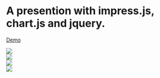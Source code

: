 A presention with impress.js, chart.js and jquery.
=================================================

[Demo](http://sidong.github.io/my-impress/)   

[![](http://sidong.github.io/blog/assets/images/my-impress/1.png)]()  
[![](http://sidong.github.io/blog/assets/images/my-impress/2.png)]()  
[![](http://sidong.github.io/blog/assets/images/my-impress/3.png)]()  
[![](http://sidong.github.io/blog/assets/images/my-impress/4.png)]()  
